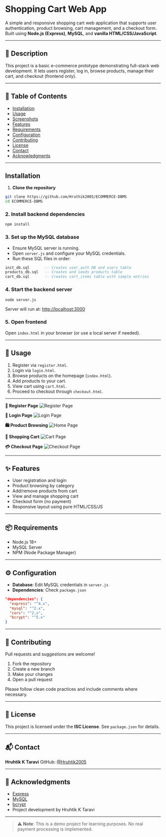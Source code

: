 # Shopping Cart Web App

A simple and responsive shopping cart web application that supports user authentication, product browsing, cart management, and a checkout form. Built using **Node.js (Express)**, **MySQL**, and **vanilla HTML/CSS/JavaScript**.

---

## 📝 Description

This project is a basic e-commerce prototype demonstrating full-stack web development. It lets users register, log in, browse products, manage their cart, and checkout (frontend only).

---

## 📂 Table of Contents

- [Installation](#installation)
- [Usage](#usage)
- [Screenshots](#screenshots)
- [Features](#features)
- [Requirements](#requirements)
- [Configuration](#configuration)
- [Contributing](#contributing)
- [License](#license)
- [Contact](#contact)
- [Acknowledgments](#acknowledgments)

---

## Installation

1. **Clone the repository**
```bash
git clone https://github.com/Hruthik2005/ECOMMERCE-DBMS
cd ECOMMERCE-DBMS
````

### 2. Install backend dependencies

```bash
npm install
```

### 3. Set up the MySQL database

* Ensure MySQL server is running.
* Open `server.js` and configure your MySQL credentials.
* Run these SQL files in order:

```sql
init_db.sql       -- Creates user_auth DB and users table  
products_db.sql   -- Creates and seeds products table  
cart_db.sql       -- Creates cart_items table with sample entries  
```

### 4. Start the backend server

```bash
node server.js
```

Server will run at: [http://localhost:3000](http://localhost:3000)

### 5. Open frontend

Open `index.html` in your browser (or use a local server if needed).

---

## 🚀 Usage

1. Register via `register.html`.
2. Login via `login.html`.
3. Browse products on the homepage (`index.html`).
4. Add products to your cart.
5. View cart using `cart.html`.
6. Proceed to checkout through `checkout.html`.

---

**🔑 Register Page**
![Register Page](screenshots/register.png)

**🔐 Login Page**
![Login Page](screenshots/login.png)

**🛍️ Product Browsing**
![Home Page](screenshots/home.png)

**🛒 Shopping Cart**
![Cart Page](screenshots/cart.png)

**💳 Checkout Page**
![Checkout Page](screenshots/checkout.png)

---

## ✨ Features

* User registration and login
* Product browsing by category
* Add/remove products from cart
* View and manage shopping cart
* Checkout form (no payment)
* Responsive layout using pure HTML/CSS/JS

---

## 📦 Requirements

* Node.js 18+
* MySQL Server
* NPM (Node Package Manager)

---

## ⚙️ Configuration

* **Database**: Edit MySQL credentials in `server.js`
* **Dependencies**: Check `package.json`

```json
"dependencies": {
  "express": "^4.x",
  "mysql": "^2.x",
  "cors": "^2.x",
  "bcrypt": "^5.x"
}
```

---

## 🤝 Contributing

Pull requests and suggestions are welcome!

1. Fork the repository
2. Create a new branch
3. Make your changes
4. Open a pull request

Please follow clean code practices and include comments where necessary.

---

## 📄 License

This project is licensed under the **ISC License**. See `package.json` for details.

---

## 📬 Contact

**Hruhtik K Taravi**
GitHub: [@Hruhtik2005](https://github.com/Hruthik2005)

---

## 🙏 Acknowledgments

* [Express](https://expressjs.com/)
* [MySQL](https://www.mysql.com/)
* [bcrypt](https://github.com/kelektiv/node.bcrypt.js)
* Project development by Hruhtik K Taravi

---

> ⚠️ **Note**: This is a demo project for learning purposes. No real payment processing is implemented.
